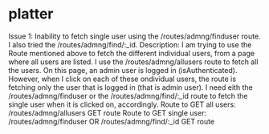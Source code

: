 # platter

Issue 1: Inability to fetch single user using the /routes/admng/finduser route. I also tried the /routes/admng/find/:_id.
Description:  I am trying to use the Route mentioned above to fetch the different individual users, from a page where all users are listed. I use the /routes/admng/allusers route to fetch all the users. On this page, an admin user is logged in (isAuthenticated). However, when I click on each of these ondividual users, the route is fetching only the user that is logged in (that is admin user). I need eith the /routes/admng/finduser or the /routes/admng/find/:_id route to fetch the single user when it is clicked on, accordingly.
Route to GET all users:  /routes/admng/allusers GET route
Route to GET single user: /routes/admng/finduser   OR    /routes/admng/find/:_id GET route
